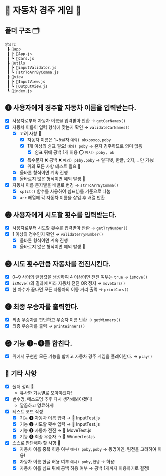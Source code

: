 # 🚗 자동차 경주 게임 🚗

## 폴더 구조 🗂️

```bash
📦src
 ┣ 📂app
 ┃ ┣ 📜App.js
 ┃ ┗ 📜Cars.js
 ┣ 📂utils
 ┃ ┣ 📜inputValidator.js
 ┃ ┗ 📜strToArrByComma.js
 ┣ 📂view
 ┃ ┣ 📜InputView.js
 ┃ ┗ 📜OutputView.js
 ┗ 📜index.js
```

## ➊ 사용자에게 경주할 자동차 이름을 입력받는다.
- [x] 사용자로부터 자동차 이름을 입력받아 반환 → `getCarNames()`
- [x] 자동차 이름이 입력 형식에 맞는지 확인 → `validateCarNames()`
    - [x] 고려 사항 👀
        - [x] 자동차 이름은 1~5글자 `예외) okxooxoo,poby`
        - [x] 1개 이상의 쉼표 필요! `예외) poby` → 혼자 경주하므로 의미 없음
            - [x] 쉼표 뒤에 공백 1개 허용 ⭕️ `예시) poby, ok`
        - [x] 특수문자 ❌ 공백 ❌ `예외) p$by,poby` → 알파벳, 한글, 숫자, _ 만 가능!
        - [x] 위의 모든 사항 테스트 필요 📝
    - [x] 올바른 형식이면 계속 진행
    - [x] 올바르지 않은 형식이면 예외 발생 🚨
- [x] 자동차 이름 문자열을 배열로 변경 → `strToArrByComma()`
    - [x] `split()` 함수를 사용하여 쉼표(,)를 기준으로 나눔
    - [x] `arr` 배열에 각 자동차 이름을 삽입 후 배열 반환

## ➋ 사용자에게 시도할 횟수를 입력받는다.
- [x] 사용자로부터 시도할 횟수를 입력받아 반환 → `getTryNumber()`
- [x] 1 이상의 정수인지 확인 → `validateTryNumber()`
    - [x] 올바른 형식이면 계속 진행
    - [x] 올바르지 않은 형식이면 예외 발생 🚨

## ➌ 시도 횟수만큼 자동차를 전진시킨다.
- [x] 0~9 사이의 랜덤값을 생성하여 4 이상이면 전진 여부는 `true` → `isMove()`
- [x] `isMove()`의 결과에 따라 자동차 전진 OR 정지 → `moveCars()`
- [x] 한 차수가 끝나면 모든 자동차의 이동 거리 출력 → `printCars()`

## ➍ 최종 우승자를 출력한다.
- [x] 최종 우승자를 판단하고 우승자 이름 반환 → `getWinners()`
- [x] 최종 우승자를 출력 → `printWinners()`

## ➎ 기능 ➊~➍를 합친다.
- [x] 위에서 구현한 모든 기능을 합치고 자동차 경주 게임을 플레이한다. → `play()`

## 💭 기타 사항
- [x] 폴더 정리 📂
    - 유사한 기능별로 모아야겠다!
- [x] 변수명, 메소드명 추후 다시 생각해봐야겠다!
    - 깔끔하고 명료하게!
- [x] 테스트 코드 작성
    - [x] 기능 ➊ 자동차 이름 입력 → 📜 InputTest.js
    - [x] 기능 ➋ 시도할 횟수 입력 → 📜 InputTest.js
    - [x] 기능 ➌ 자동차 전진 → 📜 MoveTest.js
    - [x] 기능 ➍ 최종 우승자 → 📜 WinnerTest.js
- [x] 스스로 판단해야 할 사항 💬
    - [x] 자동차 이름 중복 허용 여부 `예시) poby,poby` → 동명이인, 팀전을 고려하여 허용!
    - [x] 자동차 이름 한글 허용 여부 `예시) poby,안녕` → 허용!
    - [x] 자동차 이름 쉼표 뒤에 공백 허용 여부 → 공백 1개까지 허용하기로 결정!